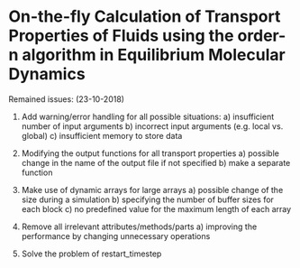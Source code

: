 # On-the-fly Calculation of Transport Properties of Fluids using the order-n algorithm in Equilibrium Molecular Dynamics

Remained issues: (23-10-2018)

1) Add warning/error handling for all possible situations:
    a) insufficient number of input arguments
    b) incorrect input arguments (e.g. local vs. global)
    c) insufficient memory to store data

2) Modifying the output functions for all transport properties
    a) possible change in the name of the output file if not specified
    b) make a separate function

3) Make use of dynamic arrays for large arrays
    a) possible change of the size during a simulation
    b) specifying the number of buffer sizes for each block
    c) no predefined value for the maximum length of each array

4) Remove all irrelevant attributes/methods/parts
    a) improving the performance by changing unnecessary operations

5) Solve the problem of restart_timestep